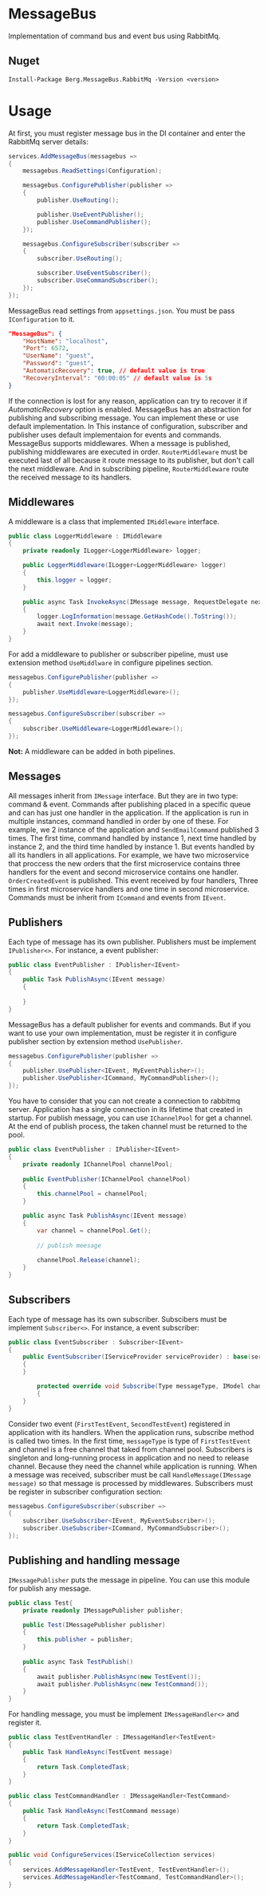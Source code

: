 # MessageBus
Implementation of command bus and event bus using RabbitMq.

## Nuget
```
Install-Package Berg.MessageBus.RabbitMq -Version <version>
```
# Usage
At first, you must register message bus in the DI container and enter the RabbitMq server details:
``` cs
services.AddMessageBus(messagebus =>
{
	messagebus.ReadSettings(Configuration);

	messagebus.ConfigurePublisher(publisher =>
	{
		publisher.UseRouting();

		publisher.UseEventPublisher();
		publisher.UseCommandPublisher();
	});

	messagebus.ConfigureSubscriber(subscriber =>
	{
		subscriber.UseRouting();

		subscriber.UseEventSubscriber();
		subscriber.UseCommandSubscriber();
	});
});
```
MessageBus read settings from ```appsettings.json```. You must be pass ```IConfiguration``` to it.
``` json
"MessageBus": {
	"HostName": "localhost",
	"Port": 6572,
	"UserName": "guest",
	"Password": "guest",
	"AutomaticRecovery": true, // default value is true
	"RecoveryInterval": "00:00:05" // default value is 5s
}
```
If the connection is lost for any reason, application can try to recover it if *AutomaticRecovery* option is enabled.
MessageBus has an abstraction for publishing and subscribing message. You can implement these or use default implementation. In This instance of configuration, subscriber and publisher uses default implementaion for events and commands.
MessageBus supports middlewares. When a message is published, publishing middlewares are executed in order. ```RouterMiddleware``` must be executed last of all because it route message to its publisher, but don't call the next middleware. And in subscribing pipeline, ```RouterMiddleware``` route the received message to its handlers.

## Middlewares
A middleware is a class that implemented ```IMiddleware``` interface.
``` cs
public class LoggerMiddleware : IMiddleware
{
	private readonly ILogger<LoggerMiddleware> logger;

	public LoggerMiddleware(ILogger<LoggerMiddleware> logger)
	{
		this.logger = logger;
	}

	public async Task InvokeAsync(IMessage message, RequestDelegate next)
	{
		logger.LogInformation(message.GetHashCode().ToString());
		await next.Invoke(message);
	}
}
```
For add a middleware to publisher or subscriber pipeline, must use extension method ```UseMiddlware``` in configure pipelines section.
``` cs
messagebus.ConfigurePublisher(publisher =>
{
	publisher.UseMiddleware<LoggerMiddleware>();
});

messagebus.ConfigureSubscriber(subscriber =>
{
	subscriber.UseMiddleware<LoggerMiddleware>();
});
```
**Not:** A middleware can be added in both pipelines.

## Messages
All messages inherit from ```IMessage``` interface. But they are in two type: command & event. Commands after publishing placed in a specific queue and can has just one handler in the application. If the application is run in multiple instances, command handled in order by one of these. For example, we 2 instance of the application and ```SendEmailCommand``` published 3 times. The first time, command handled by instance 1, next time handled by instance 2, and the third time handled by instance 1. But events handled by all its handlers in all applications. For example, we have two microservice that proccess the new orders that the first microservice contains three handlers for the event and second microservice contains one handler. ```OrderCreatedEvent``` is published. This event received by four handlers, Three times in first microservice handlers and one time in second microservice.
Commands must be inherit from ```ICommand``` and events from ```IEvent```.

## Publishers
Each type of message has its own publisher. Publishers must be implement ```IPublisher<>```. For instance, a event publisher:
``` cs
public class EventPublisher : IPublisher<IEvent>
{
	public Task PublishAsync(IEvent message)
	{
	
	}
}
```
MessageBus has a default publisher for events and commands. But if you want to use your own implementation, must be register it in configure publisher section by extension method ```UsePublisher```.
``` cs
messagebus.ConfigurePublisher(publisher =>
{
	publisher.UsePublisher<IEvent, MyEventPublisher>();
	publisher.UsePublisher<ICommand, MyCommandPublisher>();
});
```
You have to consider that you can not create a connection to rabbitmq server. Application has a single connection in its lifetime that created in startup. For publish message, you can use ```IChannelPool``` for get a channel. At the end of publish process, the taken channel must be returned to the pool.
``` cs
public class EventPublisher : IPublisher<IEvent>
{
	private readonly IChannelPool channelPool;
	
	public EventPublisher(IChannelPool channelPool)
	{
		this.channelPool = channelPool;
	}

	public async Task PublishAsync(IEvent message)
	{
		var channel = channelPool.Get();
		
		// publish meesage
		
		channelPool.Release(channel);
	}
}
```

## Subscribers
Each type of message has its own subscriber. Subscibers must be implement ```Subscriber<>```. For instance, a event subscriber:
``` cs
public class EventSubscriber : Subscriber<IEvent>
{
	public EventSubscriber(IServiceProvider serviceProvider) : base(serviceProvider)
	{
	}

        protected override void Subscribe(Type messageType, IModel channel)
        {	
	}
}
```
Consider two event (```FirstTestEvent```, ```SecondTestEvent```) registered in application with its handlers. When the application runs, subscribe method is called two times. In the first time, ```messageType``` is type of ```FirstTestEvent``` and channel is a free channel that taked from channel pool. Subscribers is singleton and long-running process in application and no need to release channel. Because they need the channel while application is running. When a message was received, subscriber must be call ```HandleMessage(IMessage message)``` so that message is processed by middlewares.
Subscribers must be register in subscriber configuration section:
``` cs
messagebus.ConfigureSubscriber(subscriber =>
{
	subscriber.UseSubscriber<IEvent, MyEventSubscriber>();
	subscriber.UseSubscriber<ICommand, MyCommandSubscriber>();
});
```

## Publishing and handling message
```IMessagePublisher``` puts the message in pipeline.  You can use this module for publish any message.
``` cs
public class Test{
	private readonly IMessagePublisher publisher;

	public Test(IMessagePublisher publisher)
	{
	    this.publisher = publisher;
	}
	
	public async Task TestPublish()
	{
		await publisher.PublishAsync(new TestEvent());
		await publisher.PublishAsync(new TestCommand());
	}
}
```
For handling message, you must be implement ```IMessageHandler<>``` and register it.
``` cs
public class TestEventHandler : IMessageHandler<TestEvent>
{
	public Task HandleAsync(TestEvent message)
	{
		return Task.CompletedTask;
	}
}

public class TestCommandHandler : IMessageHandler<TestCommand>
{
	public Task HandleAsync(TestCommand message)
	{
		return Task.CompletedTask;
	}
}
```
``` cs
public void ConfigureServices(IServiceCollection services)
{
	services.AddMessageHandler<TestEvent, TestEventHandler>();
	services.AddMessageHandler<TestCommand, TestCommandHandler>();
}
```
